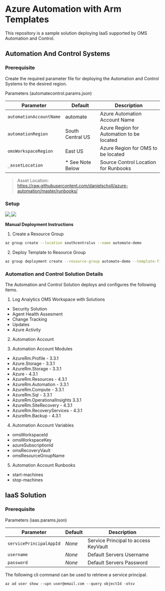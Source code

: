 # Azure Automation with Arm Templates

This repository is a sample solution deploying IaaS supported by OMS Automation and Control.

## Automation And Control Systems

### Prerequisite

Create the required parameter file for deploying the Automation and Control Systems to the desired region.

Parameters (automatecontrol.params.json)

| Parameter               | Default             | Description                                    |
| ----------------------- | ------------------- | ---------------------------------------------- |
| `automationAccountName` | automate            | Azure Automation Account Name                  |
| `automationRegion`      | South Central US    | Azure Region for Automation to be located      |
| `omsWorkspaceRegion`    | East US             | Azure Region for OMS to be located             |
| `_assetLocation`        | * See Note Below    | Source Control Location for Runbooks           |

> Asset Location: https://raw.githubusercontent.com/danielscholl/azure-automation/master/runbooks/ 


### Setup

<a href="https://portal.azure.com/#create/Microsoft.Template/uri/https%3A%2F%2Fraw.githubusercontent.com%2Fdanielscholl%2Fazure-automation-arm%2Fmaster%2Ftemplates%2Fautomatecontrol.json" target="_blank">
    <img src="http://azuredeploy.net/deploybutton.png"/>
</a>
<a href="http://armviz.io/#/?load=https%3A%2F%2Fraw.githubusercontent.com%2Fdanielscholl%2Fazure-automation-arm%2Fmaster%2Ftemplates%2Fautomatecontrol.json" target="_blank">
    <img src="http://armviz.io/visualizebutton.png"/>
</a>

__Manual Deployment Instructions__

1. Create a Resource Group

```bash
az group create --location southcentralus --name automate-demo
```

2. Deploy Template to Resource Group

```bash
az group deployment create --resource-group automate-demo --template-file templates/automatecontrol.json --parameters templates/automatecontrol.params.json
```


### Automation and Control Solution Details

The Automation and Control Solution deploys and configures the following items.

1. Log Analytics OMS Workspace with Solutions
  - Security Solution
  - Agent Health Assesment
  - Change Tracking
  - Updates
  - Azure Activity

2. Automation Account

3. Automation Account Modules
  - AzureRm.Profile - 3.3.1
  - Azure.Storage - 3.3.1
  - AzureRm.Storage - 3.3.1
  - Azure - 4.3.1
  - AzureRm.Resources - 4.3.1
  - AzureRm.Automation - 3.3.1
  - AzureRm.Compute - 3.3.1
  - AzureRm.Sql - 3.3.1
  - AzureRm.OperationalInsights 3.3.1
  - AzureRm.SiteRecovery - 4.3.1
  - AzureRm.RecoveryServices - 4.3.1
  - AzureRm.Backup - 4.3.1

4. Automation Account Variables
  - omsWorkspaceId
  - omsWorkspaceKey
  - azureSubscriptionId
  - omsRecoveryVault
  - omsResourceGroupName

5. Automation Account Runbooks
  - start-machines
  - stop-machines


## IaaS Solution

### Prerequisite

Parameters (iaas.params.json)

| Parameter               | Default             | Description                                |
| ----------------------- | ------------------- | ------------------------------------------ |
| `servicePrincipalAppId` | _None_              | Service Principal to access KeyVault       |
| `username`              | _None_              | Default Servers Username                   |
| `password`              | _None_              | Default Servers Password                   |

The following cli command can be used to retrieve a service principal.

`az ad user show --upn user@email.com --query objectId -otsv`
